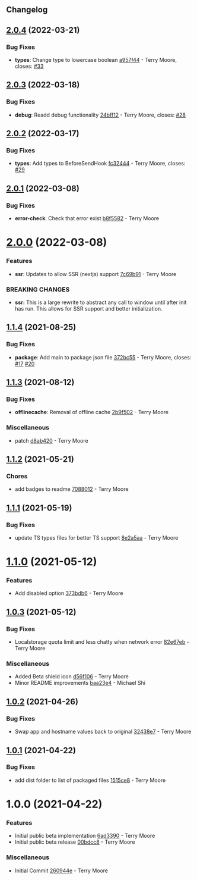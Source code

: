 ## Changelog

## [2.0.4](https://github.com/logdna/logdna-browser/compare/v2.0.3...v2.0.4) (2022-03-21)


### Bug Fixes

* **types**: Change type to lowercase boolean [a957f44](https://github.com/logdna/logdna-browser/commit/a957f4490b796a53698c67006922d213e22e2887) - Terry Moore, closes: [#33](https://github.com/logdna/logdna-browser/issues/33)

## [2.0.3](https://github.com/logdna/logdna-browser/compare/v2.0.2...v2.0.3) (2022-03-18)


### Bug Fixes

* **debug**: Readd debug functionality [24bff12](https://github.com/logdna/logdna-browser/commit/24bff121345f7bab908ddd2a4efd052a07156a6f) - Terry Moore, closes: [#28](https://github.com/logdna/logdna-browser/issues/28)

## [2.0.2](https://github.com/logdna/logdna-browser/compare/v2.0.1...v2.0.2) (2022-03-17)


### Bug Fixes

* **types**: Add types to BeforeSendHook [fc32444](https://github.com/logdna/logdna-browser/commit/fc32444a1157295964619b7e6e754aade5fae27b) - Terry Moore, closes: [#29](https://github.com/logdna/logdna-browser/issues/29)

## [2.0.1](https://github.com/logdna/logdna-browser/compare/v2.0.0...v2.0.1) (2022-03-08)


### Bug Fixes

* **error-check**: Check that error exist [b8f5582](https://github.com/logdna/logdna-browser/commit/b8f55821050d2871a8c042138266bed57e8bd3a3) - Terry Moore

# [2.0.0](https://github.com/logdna/logdna-browser/compare/v1.1.4...v2.0.0) (2022-03-08)


### Features

* **ssr**: Updates to allow SSR (nextjs) support [7c69b91](https://github.com/logdna/logdna-browser/commit/7c69b9190da405cb79e3f944fdcacddf00a005f8) - Terry Moore


### **BREAKING CHANGES**

* **ssr:** This is a large rewrite to abstract any call to window
until after init has run.  This allows for SSR support and better
initialization.

## [1.1.4](https://github.com/logdna/logdna-browser/compare/v1.1.3...v1.1.4) (2021-08-25)

### Bug Fixes

- **package**: Add main to package json file [372bc55](https://github.com/logdna/logdna-browser/commit/372bc553a76b501629bea5fe6303b074b5197e55) - Terry Moore, closes: [#17](https://github.com/logdna/logdna-browser/issues/17) [#20](https://github.com/logdna/logdna-browser/issues/20)

## [1.1.3](https://github.com/logdna/logdna-browser/compare/v1.1.2...v1.1.3) (2021-08-12)

### Bug Fixes

- **offlinecache**: Removal of offline cache [2b9f502](https://github.com/logdna/logdna-browser/commit/2b9f50267b09b5adde4c053466cb7d0d70391110) - Terry Moore

### Miscellaneous

- patch [d8ab420](https://github.com/logdna/logdna-browser/commit/d8ab420527d643b3bb728e64fccf573463ac7535) - Terry Moore

## [1.1.2](https://github.com/logdna/logdna-browser/compare/v1.1.1...v1.1.2) (2021-05-21)

### Chores

- add badges to readme [7088012](https://github.com/logdna/logdna-browser/commit/7088012f3372cadc6301e3bc7282422471d6f8a5) - Terry Moore

## [1.1.1](https://github.com/logdna/logdna-browser/compare/v1.1.0...v1.1.1) (2021-05-19)

### Bug Fixes

- update TS types files for better TS support [8e2a5aa](https://github.com/logdna/logdna-browser/commit/8e2a5aafc960d11dc542be6c660b8766dbac9811) - Terry Moore

# [1.1.0](https://github.com/logdna/logdna-browser/compare/v1.0.3...v1.1.0) (2021-05-12)

### Features

- Add disabled option [373bdb6](https://github.com/logdna/logdna-browser/commit/373bdb67f3ee25bc21788c081879cdb733023939) - Terry Moore

## [1.0.3](https://github.com/logdna/logdna-browser/compare/v1.0.2...v1.0.3) (2021-05-12)

### Bug Fixes

- Localstorage quota limit and less chatty when network error [82e67eb](https://github.com/logdna/logdna-browser/commit/82e67ebc21b88cdaf7a30193c977dfabe82b9e10) - Terry Moore

### Miscellaneous

- Added Beta shield icon [d56f106](https://github.com/logdna/logdna-browser/commit/d56f106e30e76b994b3f13e02a17748b392727cd) - Terry Moore
- Minor README improvements [baa23e4](https://github.com/logdna/logdna-browser/commit/baa23e4ce97933791a22e4c0a87123d2c7297adc) - Michael Shi

## [1.0.2](https://github.com/logdna/logdna-browser/compare/v1.0.1...v1.0.2) (2021-04-26)

### Bug Fixes

- Swap app and hostname values back to original [32438e7](https://github.com/logdna/logdna-browser/commit/32438e70ca23e45983b5d7b71d9995e3fbd9de65) - Terry Moore

## [1.0.1](https://github.com/logdna/logdna-browser/compare/v1.0.0...v1.0.1) (2021-04-22)

### Bug Fixes

- add dist folder to list of packaged files [1515ce8](https://github.com/logdna/logdna-browser/commit/1515ce88a63258788f29aa89513b40758519ddb3) - Terry Moore

# 1.0.0 (2021-04-22)

### Features

- Initial public beta implementation [6ad3390](https://github.com/logdna/logdna-browser/commit/6ad3390df83c0624bd1f61f0749831bbe6c88110) - Terry Moore
- Initial public beta release [00bdcc8](https://github.com/logdna/logdna-browser/commit/00bdcc8f8dabc75e39b226d178ba0cd6f7541399) - Terry Moore

### Miscellaneous

- Initial Commit [260944e](https://github.com/logdna/logdna-browser/commit/260944ec01f2adbe9a671639643cbdc118e2e0ca) - Terry Moore
